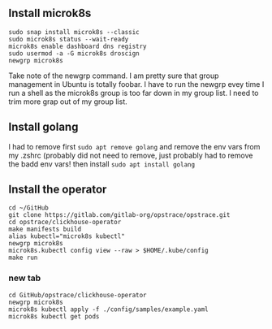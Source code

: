 ## Install microk8s
 
```
sudo snap install microk8s --classic
sudo microk8s status --wait-ready
microk8s enable dashboard dns registry
sudo usermod -a -G microk8s droscign
newgrp microk8s
```
 
Take note of the newgrp command.  I am pretty sure that group management in Ubuntu is totally foobar.  I have to run the newgrp evey time I run
 a shell as the microk8s group is too far down in my group list.  I need to trim more grap out of my group list.
 
## Install golang
 
I had to remove first `sudo apt remove golang` and remove the env vars from my .zshrc (probably did not need to remove, just probably had to remove the badd env vars!
  then install `sudo apt install golang`
 
## Install the operator
 
```
cd ~/GitHub
git clone https://gitlab.com/gitlab-org/opstrace/opstrace.git
cd opstrace/clickhouse-operator
make manifests build
alias kubectl="microk8s kubectl"
newgrp microk8s
microk8s.kubectl config view --raw > $HOME/.kube/config
make run
```
 
### new tab
```
cd GitHub/opstrace/clickhouse-operator
newgrp microk8s
microk8s kubectl apply -f ./config/samples/example.yaml
microk8s kubectl get pods
```
